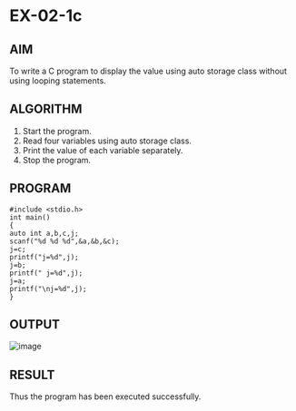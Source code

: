 # EX-02-1c
## AIM
To write a C program to display the value using auto storage class without using
looping statements.
## ALGORITHM
1. Start the program.
2. Read four variables using auto storage class.
3. Print the value of each variable separately.
4. Stop the program.
## PROGRAM
```
#include <stdio.h>
int main()
{
auto int a,b,c,j;
scanf("%d %d %d",&a,&b,&c);
j=c;
printf("j=%d",j);
j=b;
printf(" j=%d",j);
j=a;
printf("\nj=%d",j);
}
```
## OUTPUT
![image](https://github.com/Yogabharathi3/1/assets/118899387/3597b816-ed6d-46a1-82f7-fbb488b97a82)

## RESULT
Thus the program  has been executed successfully.
